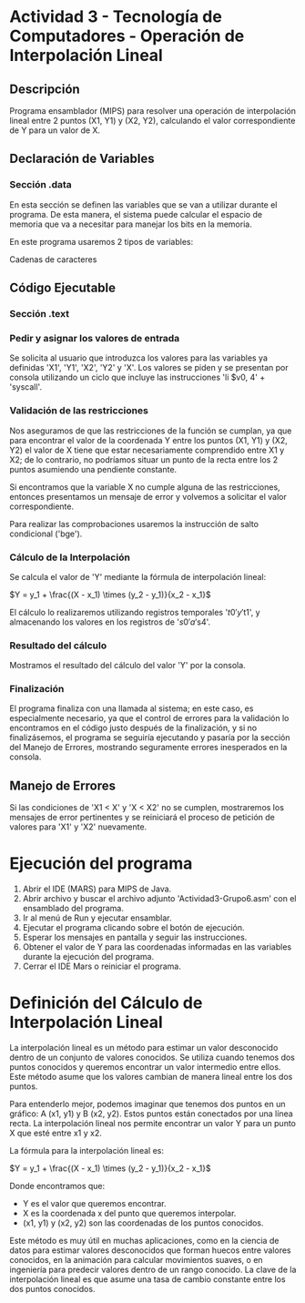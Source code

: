 # Actividad 3 - Tecnología de Computadores - Operación de Interpolación Lineal

## Descripción

Programa ensamblador (MIPS) para resolver una operación de interpolación lineal entre 2 puntos (X1, Y1) y (X2, Y2), calculando el valor correspondiente de Y para un valor de X.

## Declaración de Variables

### Sección .data

En esta sección se definen las variables que se van a utilizar durante el programa. De esta manera, el sistema puede calcular el espacio de memoria que va a necesitar para manejar los bits en la memoria.

En este programa usaremos 2 tipos de variables:

Cadenas de caracteres

## Código Ejecutable

### Sección .text
### Pedir y asignar los valores de entrada

Se solicita al usuario que introduzca los valores para las variables ya definidas 'X1', 'Y1', 'X2', 'Y2' y 'X'. Los valores se piden y se presentan por consola utilizando un ciclo que incluye las instrucciones 'li $v0, 4' + 'syscall'.

### Validación de las restricciones

Nos aseguramos de que las restricciones de la función se cumplan, ya que para encontrar el valor de la coordenada Y entre los puntos (X1, Y1) y (X2, Y2) el valor de X tiene que estar necesariamente comprendido entre X1 y X2; de lo contrario, no podríamos situar un punto de la recta entre los 2 puntos asumiendo una pendiente constante.

Si encontramos que la variable X no cumple alguna de las restricciones, entonces presentamos un mensaje de error y volvemos a solicitar el valor correspondiente.

Para realizar las comprobaciones usaremos la instrucción de salto condicional ('bge').

### Cálculo de la Interpolación

Se calcula el valor de 'Y' mediante la fórmula de interpolación lineal:  

$Y = y_1 + \frac{(X - x_1) \times (y_2 - y_1)}{x_2 - x_1}$

El cálculo lo realizaremos utilizando registros temporales '$t0' y '$t1', y almacenando los valores en los registros de '$s0' a '$s4'.

### Resultado del cálculo

Mostramos el resultado del cálculo del valor 'Y' por la consola.

### Finalización

El programa finaliza con una llamada al sistema; en este caso, es especialmente necesario, ya que el control de errores para la validación lo encontramos en el código justo después de la finalización, y si no finalizásemos, el programa se seguiría ejecutando y pasaría por la sección del Manejo de Errores, mostrando seguramente errores inesperados en la consola.

## Manejo de Errores

Si las condiciones de 'X1 < X' y 'X < X2' no se cumplen, mostraremos los mensajes de error pertinentes y se reiniciará el proceso de petición de valores para 'X1' y 'X2' nuevamente.

# Ejecución del programa

1. Abrir el IDE (MARS) para MIPS de Java.
2. Abrir archivo y buscar el archivo adjunto 'Actividad3-Grupo6.asm' con el ensamblado del programa.
3. Ir al menú de Run y ejecutar ensamblar.
4. Ejecutar el programa clicando sobre el botón de ejecución.
5. Esperar los mensajes en pantalla y seguir las instrucciones.
6. Obtener el valor de Y para las coordenadas informadas en las variables durante la ejecución del programa.
7. Cerrar el IDE Mars o reiniciar el programa.

# Definición del Cálculo de Interpolación Lineal

La interpolación lineal es un método para estimar un valor desconocido dentro de un conjunto de valores conocidos. Se utiliza cuando tenemos dos puntos conocidos y queremos encontrar un valor intermedio entre ellos. Este método asume que los valores cambian de manera lineal entre los dos puntos.

Para entenderlo mejor, podemos imaginar que tenemos dos puntos en un gráfico: A (x1, y1) y B (x2, y2). Estos puntos están conectados por una línea recta. La interpolación lineal nos permite encontrar un valor Y para un punto X que esté entre x1 y x2.

La fórmula para la interpolación lineal es:

$Y = y_1 + \frac{(X - x_1) \times (y_2 - y_1)}{x_2 - x_1}$

Donde encontramos que:
- Y es el valor que queremos encontrar.
- X es la coordenada x del punto que queremos interpolar.
- (x1, y1) y (x2, y2) son las coordenadas de los puntos conocidos.

Este método es muy útil en muchas aplicaciones, como en la ciencia de datos para estimar valores desconocidos que forman huecos entre valores conocidos, en la animación para calcular movimientos suaves, o en ingeniería para predecir valores dentro de un rango conocido. La clave de la interpolación lineal es que asume una tasa de cambio constante entre los dos puntos conocidos.